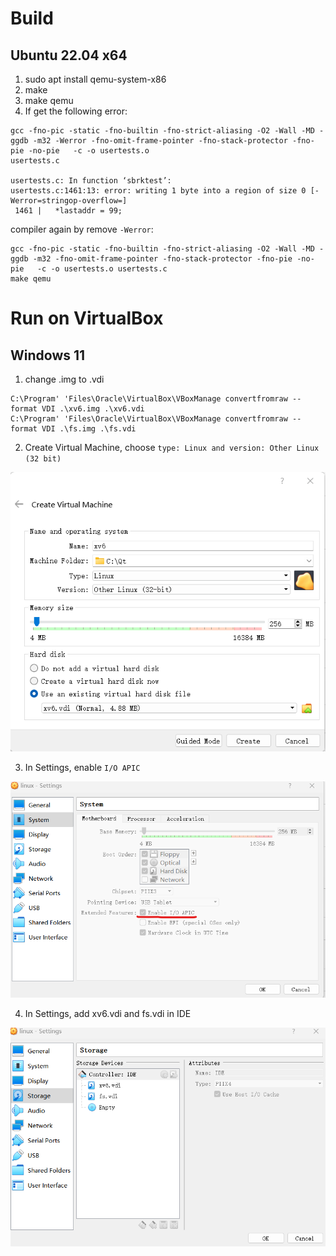 # Build
## Ubuntu 22.04 x64
1. sudo apt install qemu-system-x86
2. make
3. make qemu
4. If get the following error:
```
gcc -fno-pic -static -fno-builtin -fno-strict-aliasing -O2 -Wall -MD -ggdb -m32 -Werror -fno-omit-frame-pointer -fno-stack-protector -fno-pie -no-pie   -c -o usertests.o
usertests.c

usertests.c: In function ‘sbrktest’:
usertests.c:1461:13: error: writing 1 byte into a region of size 0 [-Werror=stringop-overflow=]
 1461 |   *lastaddr = 99;
 ```
 compiler again by remove ```-Werror```:
 ```
 gcc -fno-pic -static -fno-builtin -fno-strict-aliasing -O2 -Wall -MD -ggdb -m32 -fno-omit-frame-pointer -fno-stack-protector -fno-pie -no-pie   -c -o usertests.o usertests.c
 make qemu
 ```
 
 # Run on VirtualBox
 ## Windows 11
 1. change .img to .vdi
 ```
 C:\Program' 'Files\Oracle\VirtualBox\VBoxManage convertfromraw --format VDI .\xv6.img .\xv6.vdi
 C:\Program' 'Files\Oracle\VirtualBox\VBoxManage convertfromraw --format VDI .\fs.img .\fs.vdi
 ```
 2. Create Virtual Machine, choose ```type: Linux and version: Other Linux (32 bit)```

 <img src="picture/virtualbox_xv6.png"></img>

 3. In Settings, enable ```I/O APIC```
 
 <img src="picture/enable_APIC.png"></img>
 
 4. In Settings, add xv6.vdi and fs.vdi in IDE
 
 <img src="picture/add_IDE.png"></img>
